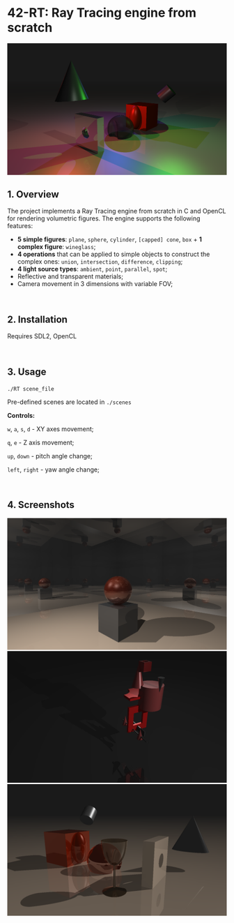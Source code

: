 # 42-RT: Ray Tracing engine from scratch

![RT screenshot](./pictures/1.png)


## 1. Overview
The project implements a Ray Tracing engine from scratch in C and OpenCL for rendering volumetric figures.
The engine supports the following features:
- **5 simple figures**: `plane`, `sphere`, `cylinder`, `[capped] cone`, `box` + **1 complex figure**: `wineglass`;
- **4 operations** that can be applied to simple objects to construct the complex ones: `union`, `intersection`, `difference`, `clipping`;
- **4 light source types**: `ambient`, `point`, `parallel`, `spot`;
- Reflective and transparent materials;
- Camera movement in 3 dimensions with variable FOV;
<p>&nbsp;</p>

## 2. Installation
Requires SDL2, OpenCL
<p>&nbsp;</p>

## 3. Usage
`./RT scene_file`

Pre-defined scenes are located in `./scenes`

**Controls:**

`w`, `a`, `s`, `d` - XY axes movement;

`q`, `e` - Z axis movement;

`up`, `down` - pitch angle change;

`left`, `right` - yaw angle change;
<p>&nbsp;</p>

## 4. Screenshots
![RT screenshot](./pictures/2.png)
![RT screenshot](./pictures/3.png)
![RT screenshot](./pictures/4.png)
